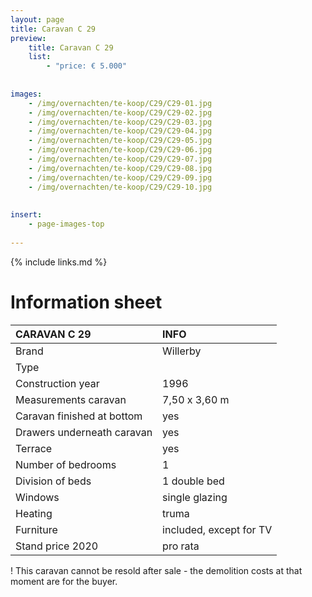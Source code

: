 ```yaml
---
layout: page
title: Caravan C 29
preview: 
    title: Caravan C 29
    list:
        - "price: € 5.000"
        
        
images:
    - /img/overnachten/te-koop/C29/C29-01.jpg
    - /img/overnachten/te-koop/C29/C29-02.jpg
    - /img/overnachten/te-koop/C29/C29-03.jpg
    - /img/overnachten/te-koop/C29/C29-04.jpg
    - /img/overnachten/te-koop/C29/C29-05.jpg
    - /img/overnachten/te-koop/C29/C29-06.jpg
    - /img/overnachten/te-koop/C29/C29-07.jpg
    - /img/overnachten/te-koop/C29/C29-08.jpg
    - /img/overnachten/te-koop/C29/C29-09.jpg
    - /img/overnachten/te-koop/C29/C29-10.jpg
    
    
insert:
    - page-images-top
    
---
```


{% include links.md %}



# Information sheet 

CARAVAN C 29                | INFO        | 
:---------------------------|:------------|
Brand                       |Willerby
Type                        |
Construction year           |1996
Measurements caravan        |7,50 x 3,60 m
Caravan finished at bottom  |yes
Drawers underneath caravan  |yes
Terrace                     |yes
Number of bedrooms          |1
Division of beds            |1 double bed
Windows                     |single glazing
Heating                     |truma
Furniture                   |included, except for TV
Stand price 2020            |pro rata

! This caravan cannot be resold after sale - the demolition costs at that moment are for the buyer. 
